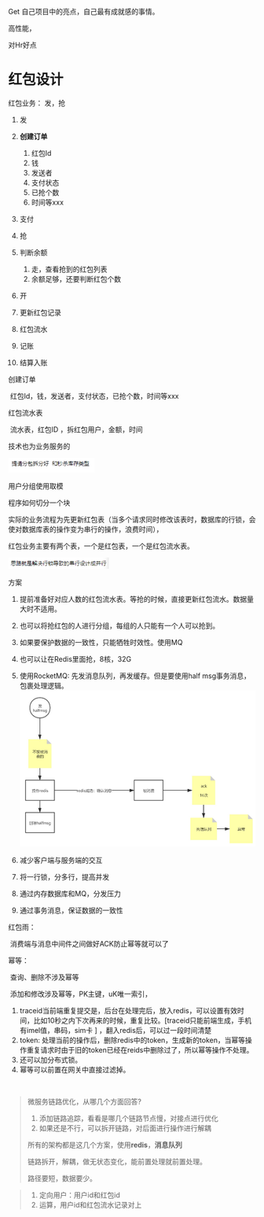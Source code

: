 Get 自己项目中的亮点，自己最有成就感的事情。 

高性能，

对Hr好点

# 红包设计

红包业务： 发，抢

1. 发
2. **创建订单**
   1. 红包Id
   2. 钱
   3. 发送者
   4. 支付状态
   5. 已抢个数
   6. 时间等xxx
3. 支付



1. 抢
2. 判断余额
   1. 走，查看抢到的红包列表
   2. 余额足够，还要判断红包个数
3. 开
4. 更新红包记录
5. 红包流水
6. 记账
7. 结算入账



创建订单

​	红包Id，钱，发送者，支付状态，已抢个数，时间等xxx

红包流水表

​	流水表，红包ID ，拆红包用户，金额，时间



技术也为业务服务的



![image-20210331123208437](15_红包设计.assets/image-20210331123208437.png)



用户分组使用取模

程序如何切分一个块

实际的业务流程为先更新红包表（当多个请求同时修改该表时，数据库的行锁，会使对数据库表的操作变为串行的操作，浪费时间），

红包业务主要有两个表，一个是红包表，一个是红包流水表。

![image-20210331124718325](15_红包设计.assets/image-20210331124718325.png)



方案

1. 提前准备好对应人数的红包流水表。等抢的时候，直接更新红包流水。数据量大时不适用。
2. 也可以将抢红包的人进行分组，每组的人只能有一个人可以抢到。
3. 如果要保护数据的一致性，只能牺牲时效性。使用MQ
4. 也可以让在Redis里面抢，8核，32G
5. 使用RocketMQ:  先发消息队列，再发缓存。但是要使用half msg事务消息，包裹处理逻辑。![image-20210331130226348](15_红包设计.assets/image-20210331130226348.png)

1. 减少客户端与服务端的交互
2. 将一行锁，分多行，提高并发
3. 通过内存数据库和MQ，分发压力
4. 通过事务消息，保证数据的一致性



红包雨：

​	消费端与消息中间件之间做好ACK防止幂等就可以了



幂等：

​	查询、删除不涉及幂等

​	添加和修改涉及幂等，PK主键，uK唯一索引，

1. traceid当前端重复提交是，后台在处理完后，放入redis，可以设置有效时间，比如10秒之内下次再来的时候，重复比较。[traceid只能前端生成，手机有imel值，串码，sim卡 ]  ，翻入redis后，可以过一段时间清楚
2. token: 处理当前的操作后，删除redis中的token，生成新的token，当幂等操作重复请求时由于旧的token已经在reids中删除过了，所以幂等操作不处理。
3. 还可以加分布式锁。
4. 幂等可以前置在网关中直接过滤掉。

​	

> 微服务链路优化，从哪几个方面回答?
>
> 1. 添加链路追踪，看看是哪几个链路节点慢，对接点进行优化
> 2. 如果还是不行，可以拆开链路，对后面进行操作进行解耦
>
> 所有的架构都是这几个方案，使用**redis**，**消息队列**
>
> 链路拆开，解耦，做无状态变化，能前置处理就前置处理。
>
> 路径要短，数据要少。



> 1. 定向用户：用户id和红包id
> 2. 运算，用户id和红包流水记录对上

















